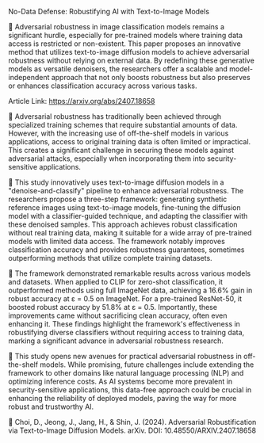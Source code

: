 No-Data Defense: Robustifying AI with Text-to-Image Models

📌 Adversarial robustness in image classification models remains a significant hurdle, especially for pre-trained models where training data access is restricted or non-existent. This paper proposes an innovative method that utilizes text-to-image diffusion models to achieve adversarial robustness without relying on external data. By redefining these generative models as versatile denoisers, the researchers offer a scalable and model-independent approach that not only boosts robustness but also preserves or enhances classification accuracy across various tasks.

Article Link: https://arxiv.org/abs/2407.18658

🔹 Adversarial robustness has traditionally been achieved through specialized training schemes that require substantial amounts of data. However, with the increasing use of off-the-shelf models in various applications, access to original training data is often limited or impractical. This creates a significant challenge in securing these models against adversarial attacks, especially when incorporating them into security-sensitive applications.

🔹 This study innovatively uses text-to-image diffusion models in a "denoise-and-classify" pipeline to enhance adversarial robustness. The researchers propose a three-step framework: generating synthetic reference images using text-to-image models, fine-tuning the diffusion model with a classifier-guided technique, and adapting the classifier with these denoised samples. This approach achieves robust classification without real training data, making it suitable for a wide array of pre-trained models with limited data access. The framework notably improves classification accuracy and provides robustness guarantees, sometimes outperforming methods that utilize complete training datasets.

🔹 The framework demonstrated remarkable results across various models and datasets. When applied to CLIP for zero-shot classification, it outperformed methods using full ImageNet data, achieving a 16.6% gain in robust accuracy at ε = 0.5 on ImageNet. For a pre-trained ResNet-50, it boosted robust accuracy by 51.8% at ε = 0.5. Importantly, these improvements came without sacrificing clean accuracy, often even enhancing it. These findings highlight the framework's effectiveness in robustifying diverse classifiers without requiring access to training data, marking a significant advance in adversarial robustness research.

🔹 This study opens new avenues for practical adversarial robustness in off-the-shelf models. While promising, future challenges include extending the framework to other domains like natural language processing (NLP) and optimizing inference costs. As AI systems become more prevalent in security-sensitive applications, this data-free approach could be crucial in enhancing the reliability of deployed models, paving the way for more robust and trustworthy AI.

📑 Choi, D., Jeong, J., Jang, H., & Shin, J. (2024). Adversarial Robustification via Text-to-Image Diffusion Models. arXiv. DOI: 10.48550/ARXIV.2407.18658